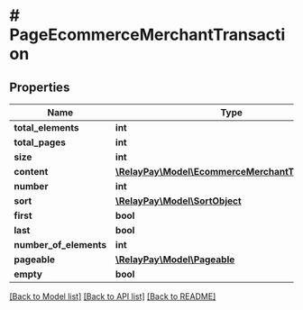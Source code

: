 # # PageEcommerceMerchantTransaction

## Properties

Name | Type | Description | Notes
------------ | ------------- | ------------- | -------------
**total_elements** | **int** |  | [optional]
**total_pages** | **int** |  | [optional]
**size** | **int** |  | [optional]
**content** | [**\RelayPay\Model\EcommerceMerchantTransaction[]**](EcommerceMerchantTransaction.md) |  | [optional]
**number** | **int** |  | [optional]
**sort** | [**\RelayPay\Model\SortObject**](SortObject.md) |  | [optional]
**first** | **bool** |  | [optional]
**last** | **bool** |  | [optional]
**number_of_elements** | **int** |  | [optional]
**pageable** | [**\RelayPay\Model\Pageable**](Pageable.md) |  | [optional]
**empty** | **bool** |  | [optional]

[[Back to Model list]](../../README.md#models) [[Back to API list]](../../README.md#endpoints) [[Back to README]](../../README.md)
